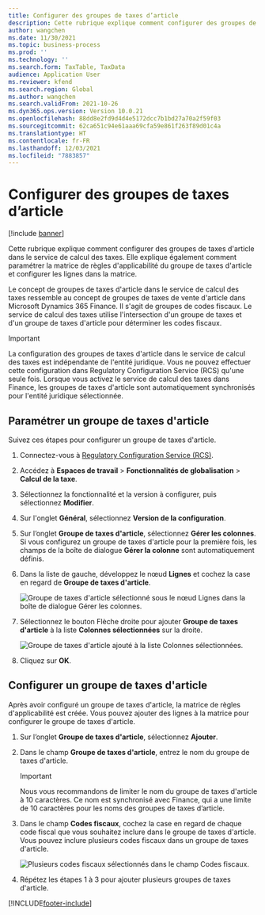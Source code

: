 ```yaml
---
title: Configurer des groupes de taxes d’article
description: Cette rubrique explique comment configurer des groupes de taxes d'article dans le service de calcul des taxes.
author: wangchen
ms.date: 11/30/2021
ms.topic: business-process
ms.prod: ''
ms.technology: ''
ms.search.form: TaxTable, TaxData
audience: Application User
ms.reviewer: kfend
ms.search.region: Global
ms.author: wangchen
ms.search.validFrom: 2021-10-26
ms.dyn365.ops.version: Version 10.0.21
ms.openlocfilehash: 88dd8e2fd9d4d4e5172dcc7b1bd27a70a2f59f03
ms.sourcegitcommit: 62ca651c94e61aaa69cfa59e861f263f89d01c4a
ms.translationtype: HT
ms.contentlocale: fr-FR
ms.lasthandoff: 12/03/2021
ms.locfileid: "7883857"
---
```

# <a name="set-up-item-tax-groups"></a>Configurer des groupes de taxes d’article

[!include [banner](../includes/banner.md)]

Cette rubrique explique comment configurer des groupes de taxes d'article dans le service de calcul des taxes. Elle explique également comment paramétrer la matrice de règles d'applicabilité du groupe de taxes d'article et configurer les lignes dans la matrice.

Le concept de groupes de taxes d'article dans le service de calcul des taxes ressemble au concept de groupes de taxes de vente d'article dans Microsoft Dynamics 365 Finance. Il s'agit de groupes de codes fiscaux. Le service de calcul des taxes utilise l'intersection d'un groupe de taxes et d'un groupe de taxes d'article pour déterminer les codes fiscaux.

> [!IMPORTANT]
> La configuration des groupes de taxes d'article dans le service de calcul des taxes est indépendante de l'entité juridique. Vous ne pouvez effectuer cette configuration dans Regulatory Configuration Service (RCS) qu'une seule fois. Lorsque vous activez le service de calcul des taxes dans Finance, les groupes de taxes d'article sont automatiquement synchronisés pour l'entité juridique sélectionnée.

## <a name="set-up-an-item-tax-group"></a>Paramétrer un groupe de taxes d'article 

Suivez ces étapes pour configurer un groupe de taxes d'article.

1. Connectez-vous à [Regulatory Configuration Service (RCS)](https://marketing.configure.global.dynamics.com/).
2. Accédez à **Espaces de travail** \> **Fonctionnalités de globalisation** \> **Calcul de la taxe**.
3. Sélectionnez la fonctionnalité et la version à configurer, puis sélectionnez **Modifier**.
4. Sur l'onglet **Général**, sélectionnez **Version de la configuration**.
5. Sur l’onglet **Groupe de taxes d'article**, sélectionnez **Gérer les colonnes**. Si vous configurez un groupe de taxes d'article pour la première fois, les champs de la boîte de dialogue **Gérer la colonne** sont automatiquement définis.
6. Dans la liste de gauche, développez le nœud **Lignes** et cochez la case en regard de **Groupe de taxes d'article**.

    ![Groupe de taxes d'article sélectionné sous le nœud Lignes dans la boîte de dialogue Gérer les colonnes.](media/select-item-tax-group.png)

7. Sélectionnez le bouton Flèche droite pour ajouter **Groupe de taxes d'article** à la liste **Colonnes sélectionnées** sur la droite.

    ![Groupe de taxes d'article ajouté à la liste Colonnes sélectionnées.](media/add-item-tax-group.png)

8. Cliquez sur **OK**.

## <a name="configure-an-item-tax-group"></a>Configurer un groupe de taxes d'article

Après avoir configuré un groupe de taxes d'article, la matrice de règles d'applicabilité est créée. Vous pouvez ajouter des lignes à la matrice pour configurer le groupe de taxes d'article.

1. Sur l’onglet **Groupe de taxes d'article**, sélectionnez **Ajouter**.
2. Dans le champ **Groupe de taxes d'article**, entrez le nom du groupe de taxes d'article.

    > [!IMPORTANT]
    > Nous vous recommandons de limiter le nom du groupe de taxes d'article à 10 caractères. Ce nom est synchronisé avec Finance, qui a une limite de 10 caractères pour les noms des groupes de taxes d’article.

3. Dans le champ **Codes fiscaux**, cochez la case en regard de chaque code fiscal que vous souhaitez inclure dans le groupe de taxes d'article. Vous pouvez inclure plusieurs codes fiscaux dans un groupe de taxes d'article.

    ![Plusieurs codes fiscaux sélectionnés dans le champ Codes fiscaux.](media/multiple-tax-codes-selection.png)

4. Répétez les étapes 1 à 3 pour ajouter plusieurs groupes de taxes d'article.

[!INCLUDE[footer-include](../../includes/footer-banner.md)]
